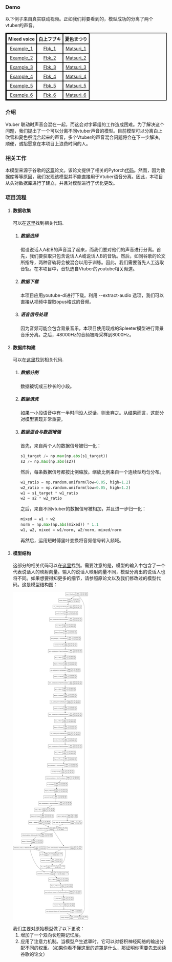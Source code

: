 ### Demo

<p>以下例子来自真实联动视频。正如我们将要看到的，模型成功的分离了两个vtuber的声音。</p>

<html lang="en">
  <head>
    <meta charset="utf-8" />
    <script src="sounds.js" type="text/javascript"></script>
<!--     <link rel="stylesheet" type="text/css" href="style.css" /> -->

  <style>
    table, th, td {
      border: 2px solid black;
      border-collapse: collapse;
    }
    th, td {
      padding: 5px;
      text-align: center;
    }
    th {
      text-align: center;
    }
  </style>


  </head>
  <body>
    <table style="width:100%">
      <tr>
        <th>Mixed voice</th>
        <th>白上フブキ</th>
        <th>夏色まつり</th>
      </tr>
      <tr>
        <td><a href="#" onclick="playSound('mix_6'); return false;">Example_1</a></td>
        <td><a href="#" onclick="playSound('fbk_6'); return false;">Fbk_1</a></td>
        <td><a href="#" onclick="playSound('mazili_6'); return false;">Matsuri_1</a></td>
      </tr>
      <tr>
        <td><a href="#" onclick="playSound('mix_5'); return false;">Example_2</a></td>
        <td><a href="#" onclick="playSound('fbk_5'); return false;">Fbk_2</a></td>
        <td><a href="#" onclick="playSound('mazili_5'); return false;">Matsuri_2</a></td>
      </tr>
      <tr>
        <td><a href="#" onclick="playSound('mix_3'); return false;">Example_3</a></td>
        <td><a href="#" onclick="playSound('fbk_3'); return false;">Fbk_3</a></td>
        <td><a href="#" onclick="playSound('mazili_3'); return false;">Matsuri_3</a></td>
      </tr>
      <tr>
        <td><a href="#" onclick="playSound('mix_4'); return false;">Example_4</a></td>
        <td><a href="#" onclick="playSound('fbk_4'); return false;">Fbk_4</a></td>
        <td><a href="#" onclick="playSound('mazili_4'); return false;">Matsuri_4</a></td>
      </tr>
      <tr>
        <td><a href="#" onclick="playSound('mix_2'); return false;">Example_5</a></td>
        <td><a href="#" onclick="playSound('fbk_2'); return false;">Fbk_5</a></td>
        <td><a href="#" onclick="playSound('mazili_2'); return false;">Matsuri_5</a></td>
      </tr>
      <tr>
        <td><a href="#" onclick="playSound('mix_1'); return false;">Example_6</a></td>
        <td><a href="#" onclick="playSound('fbk_1'); return false;">Fbk_6</a></td>
        <td><a href="#" onclick="playSound('mazili_1'); return false;">Matsuri_6</a></td>
      </tr>
    </table>
  </body>
</html>

### 介绍

Vtuber 联动时声音会混在一起，而这会对字幕组的工作造成困难。为了解决这个问题，我们提出了一个可以分离不同vtuber声音的模型。目前模型可以分离白上吹雪和夏色祭混合起来的声音，多个Vtuber的声音混合问题将会在下一步解决。顺便，诚招愿意在本项目上浪费时间的人。

### 相关工作

本模型来源于谷歌的[这篇](https://pren1.github.io/VAST/)论文。该论文提供了相关的Pytorch[代码](https://github.com/mindslab-ai/voicefilter.git)。然而，因为数据库等等原因，我们发现该模型并不能直接用于Vtuber语音分离。因此，本项目从头对数据库进行了建立，并且对模型进行了优化更改。

### 项目流程

1. #### 数据收集

   可以在[这里](https://colab.research.google.com/drive/1LYtwVfCYxlKUDYotXq-dauGZZ4aH-pix?usp=sharing)找到相关代码.

   1. ##### 数据选择

      假设说话人A和B的声音混了起来，而我们要对他们的声音进行分离。首先，我们要获取只包含说话人A或说话人B的音轨。然后，如同谷歌的论文所指导，两种音轨将会被混合以用于训练。因此，我们需要首先人工选取音轨。在本项目中，音轨选自Vtuber的youtube相关频道。

   2. ##### 数据下载

      本项目应用youtube-dl进行下载。利用 --extract-audio 选项，我们可以直接从视频中提取opus格式的音频。

   3. ##### 语音信号处理

      因为音频可能会包含背景音乐，本项目使用现成的Spleeter模型进行背景音乐分离。之后，48000Hz的音频被降采样到8000Hz。

2. #### 数据库构建

   可以在[这里](https://colab.research.google.com/drive/1m-UXb9fIFwFDEANQf3eBLFopsmFgbtSd?usp=sharing)找到相关代码.

   1. ##### 数据分割

      数据被切成三秒长的小段。

   2. ##### 数据清洗

      如果一小段语音中有一半时间没人说话，则舍弃之。从结果而言，这部分对模型表现非常重要。

   3. ##### 数据混合与数据增强

      首先，来自两个人的数据信号被归一化：

      ```python
      s1_target /= np.max(np.abs(s1_target))
      s2 /= np.max(np.abs(s2))
      ```

      然后，每条数据信号都按比例缩放。缩放比例来自一个连续型均匀分布。

      ```python
      w1_ratio = np.random.uniform(low=0.05, high=1.2)
      w2_ratio = np.random.uniform(low=0.05, high=1.2)
      w1 = s1_target * w1_ratio
      w2 = s2 * w2_ratio
      ```

      之后，来自不同vtuber的数据信号被相加，并且进一步归一化：

      ```python
      mixed = w1 + w2
      norm = np.max(np.abs(mixed)) * 1.1
      w1, w2, mixed = w1/norm, w2/norm, mixed/norm
      ```

      再然后，运用短时傅里叶变换将音频信号转入频域。

3. #### 模型结构

   这部分的相关代码可以在[这里](https://colab.research.google.com/drive/17KOywcQpox86Ey5CMGkioN-f5xWUBpTz?usp=sharing)找到。需要注意的是，模型的输入中包含了一个代表说话人的映射向量。输入的说话人映射向量不同，模型分离出的说话人也将不同。如果想要得知更多的细节，请参照原论文以及我们修改过的模型代码。这是模型结构图：

   <p>
    <img src="docs/model (9).png"/>
   </p>
   我们主要对原始模型做了以下更改：

   1. 增加了一个双向长短期记忆层。
   2. 应用了注意力机制。当模型产生遮罩时，它可以对卷积神经网络的输出分配不同的权重。（如果你看不懂这里的遮罩是什么，那证明你需要先去阅读谷歌的论文）
